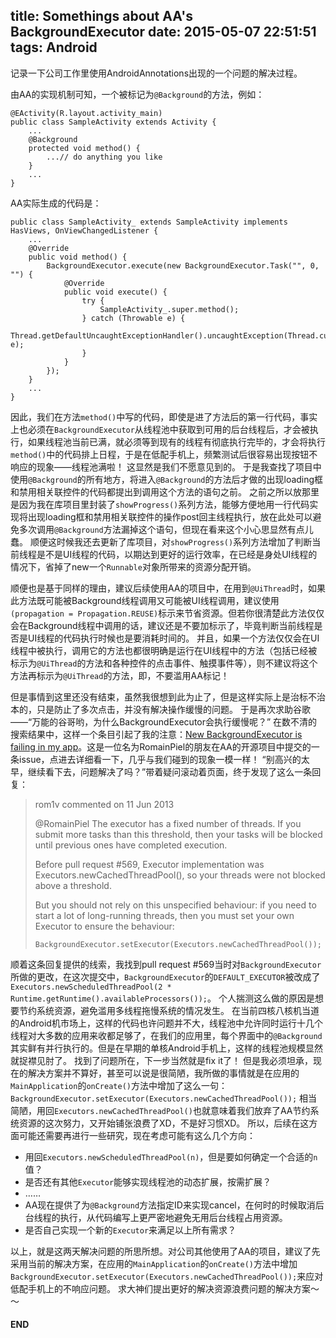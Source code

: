 title:  Somethings about AA's BackgroundExecutor
date:   2015-05-07 22:51:51
tags: Android
---

记录一下公司工作里使用AndroidAnnotations出现的一个问题的解决过程。
<!--more-->
由AA的实现机制可知，一个被标记为`@Background`的方法，例如：

	@EActivity(R.layout.activity_main)
	public class SampleActivity extends Activity {
		...		
		@Background
		protected void method() {
			...// do anything you like
		}
		...
	}

AA实际生成的代码是：

	public class SampleActivity_ extends SampleActivity implements HasViews, OnViewChangedListener {
		...
		@Override
		public void method() {
			BackgroundExecutor.execute(new BackgroundExecutor.Task("", 0, "") {
				@Override
				public void execute() {
					try {
						SampleActivity_.super.method();
					} catch (Throwable e) {
						Thread.getDefaultUncaughtExceptionHandler().uncaughtException(Thread.currentThread(), e);
					}
				}
			});
		}
		...
	}

因此，我们在方法`method()`中写的代码，即使是进了方法后的第一行代码，事实上也必须在`BackgroundExecutor`从线程池中获取到可用的后台线程后，才会被执行，如果线程池当前已满，就必须等到现有的线程有彻底执行完毕的，才会将执行`method()`中的代码排上日程，于是在低配手机上，频繁测试后很容易出现按钮不响应的现象——线程池满啦！
这显然是我们不愿意见到的。
于是我查找了项目中使用`@Background`的所有地方，将进入`@Background`的方法后才做的出现loading框和禁用相关联控件的代码都提出到调用这个方法的语句之前。
之前之所以放那里是因为我在库项目里封装了`showProgress()`系列方法，能够方便地用一行代码实现将出现loading框和禁用相关联控件的操作post回主线程执行，放在此处可以避免多次调用`@Background`方法漏掉这个语句，但现在看来这个小心思显然有点儿蠢。
顺便这时候我还去更新了库项目，对`showProgress()`系列方法增加了判断当前线程是不是UI线程的代码，以期达到更好的运行效率，在已经是身处UI线程的情况下，省掉了new一个`Runnable`对象所带来的资源分配开销。

顺便也是基于同样的理由，建议后续使用AA的项目中，在用到`@UiThread`时，如果此方法既可能被Background线程调用又可能被UI线程调用，建议使用`(propagation = Propagation.REUSE)`标示来节省资源。但若你很清楚此方法仅仅会在Background线程中调用的话，建议还是不要加标示了，毕竟判断当前线程是否是UI线程的代码执行时候也是要消耗时间的。
并且，如果一个方法仅仅会在UI线程中被执行，调用它的方法也都很明确是运行在UI线程中的方法（包括已经被标示为`@UiThread`的方法和各种控件的点击事件、触摸事件等），则不建议将这个方法再标示为`@UiThread`的方法，即，不要滥用AA标记！

但是事情到这里还没有结束，虽然我很想到此为止了，但是这样实际上是治标不治本的，只是防止了多次点击，并没有解决操作缓慢的问题。
于是再次求助谷歌——“万能的谷哥哟，为什么BackgroundExecutor会执行缓慢呢？”
在数不清的搜索结果中，这样一个条目引起了我的注意：[New BackgroundExecutor is failing in my app](https://github.com/excilys/androidannotations/issues/625)。这是一位名为RomainPiel的朋友在AA的开源项目中提交的一条issue，点进去详细看一下，几乎与我们碰到的现象一模一样！
“别高兴的太早，继续看下去，问题解决了吗？”带着疑问滚动着页面，终于发现了这么一条回复：

> rom1v commented on 11 Jun 2013
> 
> @RomainPiel The executor has a fixed number of threads.
> If you submit more tasks than this threshold, then your tasks will be blocked until previous ones have completed execution.
> 
> Before pull request #569, Executor implementation was Executors.newCachedThreadPool(), so your threads were not blocked above a threshold.
> 
> But you should not rely on this unspecified behaviour: if you need to start a lot of long-running threads, then you must set your own Executor to ensure the behaviour:
> 
> `BackgroundExecutor.setExecutor(Executors.newCachedThreadPool());`

顺着这条回复提供的线索，我找到pull request #569当时对`BackgroundExecutor`所做的更改，在这次提交中，`BackgroundExecutor`的`DEFAULT_EXECUTOR`被改成了
`Executors.newScheduledThreadPool(2 * Runtime.getRuntime().availableProcessors());`。
个人揣测这么做的原因是想要节约系统资源，避免滥用多线程拖慢系统的情况发生。
在当前四核八核机当道的Android机市场上，这样的代码也许问题并不大，线程池中允许同时运行十几个线程对大多数的应用来收都足够了，在我们的应用里，每个界面中的`@Background`其实鲜有并行执行的。但是在早期的单核Android手机上，这样的线程池规模显然就捉襟见肘了。
找到了问题所在，下一步当然就是fix it了！
但是我必须坦承，现在的解决方案并不算好，甚至可以说是很简陋，我所做的事情就是在应用的`MainApplication`的`onCreate()`方法中增加了这么一句：
`BackgroundExecutor.setExecutor(Executors.newCachedThreadPool());`
相当简陋，用回`Executors.newCachedThreadPool()`也就意味着我们放弃了AA节约系统资源的这次努力，又开始铺张浪费了XD，不是好习惯XD。
所以，后续在这方面可能还需要再进行一些研究，现在考虑可能有这么几个方向：

* 用回`Executors.newScheduledThreadPool(n)`，但是要如何确定一个合适的`n`值？
* 是否还有其他`Executor`能够实现线程池的动态扩展，按需扩展？
* ……
* AA现在提供了为`@Background`方法指定ID来实现cancel，在何时的时候取消后台线程的执行，从代码编写上更严密地避免无用后台线程占用资源。
* 是否自己实现一个新的`Executor`来满足以上所有需求？

以上，就是这两天解决问题的所思所想。对公司其他使用了AA的项目，建议了先采用当前的解决方案，在应用的`MainApplication`的`onCreate()`方法中增加`BackgroundExecutor.setExecutor(Executors.newCachedThreadPool());`来应对低配手机上的不响应问题。
求大神们提出更好的解决资源浪费问题的解决方案～～

#### END